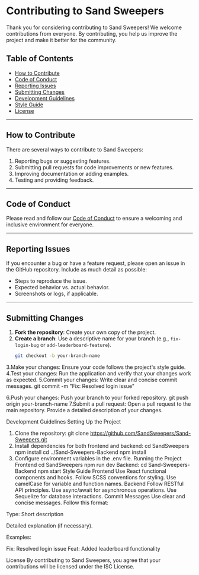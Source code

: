 # Contributing to Sand Sweepers

Thank you for considering contributing to Sand Sweepers! We welcome contributions from everyone. By contributing, you help us improve the project and make it better for the community.

## Table of Contents

- [How to Contribute](#how-to-contribute)
- [Code of Conduct](#code-of-conduct)
- [Reporting Issues](#reporting-issues)
- [Submitting Changes](#submitting-changes)
- [Development Guidelines](#development-guidelines)
- [Style Guide](#style-guide)
- [License](#license)

---

## How to Contribute

There are several ways to contribute to Sand Sweepers:
1. Reporting bugs or suggesting features.
2. Submitting pull requests for code improvements or new features.
3. Improving documentation or adding examples.
4. Testing and providing feedback.

---

## Code of Conduct

Please read and follow our [Code of Conduct](CODE_OF_CONDUCT.md) to ensure a welcoming and inclusive environment for everyone.

---

## Reporting Issues

If you encounter a bug or have a feature request, please open an issue in the GitHub repository. Include as much detail as possible:
- Steps to reproduce the issue.
- Expected behavior vs. actual behavior.
- Screenshots or logs, if applicable.

---

## Submitting Changes

1. **Fork the repository**: Create your own copy of the project.
2. **Create a branch**: Use a descriptive name for your branch (e.g., `fix-login-bug` or `add-leaderboard-feature`).
   ```bash
   git checkout -b your-branch-name
   
3.Make your changes: Ensure your code follows the project's style guide.
4.Test your changes: Run the application and verify that your changes work as expected.
5.Commit your changes: Write clear and concise commit messages.
  git commit -m "Fix: Resolved login issue"

6.Push your changes: Push your branch to your forked repository.
  git push origin your-branch-name
7.Submit a pull request: Open a pull request to the main repository. Provide a detailed description of your changes.


Development Guidelines
Setting Up the Project
  1. Clone the repository:
     git clone https://github.com/SandSweepers/Sand-Sweepers.git
  2. Install dependencies for both frontend and backend:
    cd SandSweepers
    npm install
    cd ../Sand-Sweepers-Backend
    npm install
 3. Configure environment variables in the .env file.
      Running the Project
     Frontend
      cd SandSweepers
      npm run dev
    Backend:
      cd Sand-Sweepers-Backend
      npm start
Style Guide
Frontend
  Use React functional components and hooks.
  Follow SCSS conventions for styling.
  Use camelCase for variable and function names.
Backend
  Follow RESTful API principles.
  Use async/await for asynchronous operations.
  Use Sequelize for database interactions.
Commit Messages
  Use clear and concise messages.
  Follow this format:

Type: Short description

Detailed explanation (if necessary).

Examples:

Fix: Resolved login issue
Feat: Added leaderboard functionality

License
By contributing to Sand Sweepers, you agree that your contributions will be licensed under the ISC License.
